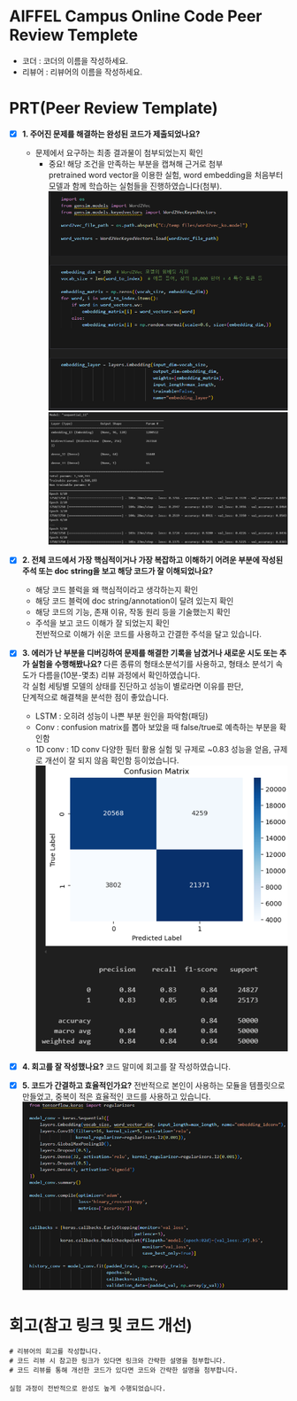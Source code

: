 # AIFFEL Campus Online Code Peer Review Templete
- 코더 : 코더의 이름을 작성하세요.
- 리뷰어 : 리뷰어의 이름을 작성하세요.


# PRT(Peer Review Template)
- [X]  **1. 주어진 문제를 해결하는 완성된 코드가 제출되었나요?**
    - 문제에서 요구하는 최종 결과물이 첨부되었는지 확인
        - 중요! 해당 조건을 만족하는 부분을 캡쳐해 근거로 첨부  
        pretrained word vector을 이용한 실험, word embedding을 처음부터 모델과 함께 학습하는 실험들을 진행하였습니다(첨부).  
        ![1](images/1.png)  
        ![2](images/2.png)  

    
- [X]  **2. 전체 코드에서 가장 핵심적이거나 가장 복잡하고 이해하기 어려운 부분에 작성된 
주석 또는 doc string을 보고 해당 코드가 잘 이해되었나요?**
    - 해당 코드 블럭을 왜 핵심적이라고 생각하는지 확인
    - 해당 코드 블럭에 doc string/annotation이 달려 있는지 확인
    - 해당 코드의 기능, 존재 이유, 작동 원리 등을 기술했는지 확인
    - 주석을 보고 코드 이해가 잘 되었는지 확인  
        전반적으로 이해가 쉬운 코드를 사용하고 간결한 주석을 달고 있습니다.
        
- [X]  **3. 에러가 난 부분을 디버깅하여 문제를 해결한 기록을 남겼거나
새로운 시도 또는 추가 실험을 수행해봤나요?**
    다른 종류의 형태소분석기를 사용하고, 형태소 분석기 속도가 다름을(10분-몇초) 리뷰 과정에서 확인하였습니다.  
    각 실험 세팅별 모델의 상태를 진단하고 성능이 별로라면 이유를 판단,   
    단계적으로 해결책을 분석한 점이 좋았습니다.    
    - LSTM : 오히려 성능이 나쁜 부분 원인을 파악함(패딩)  
    - Conv : confusion matrix를 뽑아 보았을 때 false/true로 예측하는 부분을 확인함  
    - 1D conv : 1D conv 다양한 필터 활용 실험 및 규제로 ~0.83 성능을 얻음, 규제로 개선이 잘 되지 않음 확인함 등이었습니다.  
        ![3](images/3.png)

- [X]  **4. 회고를 잘 작성했나요?**
    코드 말미에 회고를 잘 작성하였습니다.

- [X]  **5. 코드가 간결하고 효율적인가요?**
    전반적으로 본인이 사용하는 모듈을 템플릿으로 만들었고, 중복이 적은 효율적인 코드를 사용하고 있습니다.  
    ![4](images/4.png)


# 회고(참고 링크 및 코드 개선)
```
# 리뷰어의 회고를 작성합니다.
# 코드 리뷰 시 참고한 링크가 있다면 링크와 간략한 설명을 첨부합니다.
# 코드 리뷰를 통해 개선한 코드가 있다면 코드와 간략한 설명을 첨부합니다.

실험 과정이 전반적으로 완성도 높게 수행되었습니다.
```
